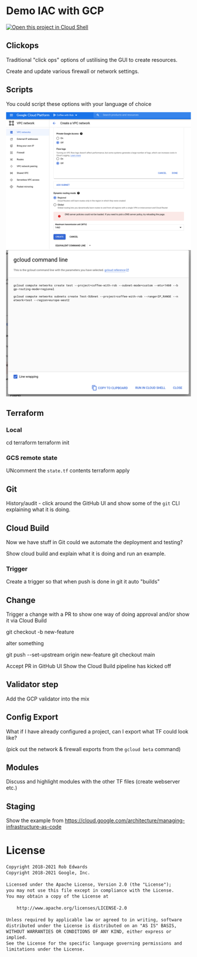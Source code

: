 # Demo IAC with GCP


[![Open this project in Cloud
Shell](http://gstatic.com/cloudssh/images/open-btn.png)](https://console.cloud.google.com/cloudshell/open?git_repo=https://github.com/SapientCoffee/iac-gcp.git)

## Clickops
Traditional "click ops" options of ustilising the GUI to create resources.

Create and update various firewall or network settings.

## Scripts
You could script these options with your language of choice 

![](images/console-clickops.png)
![](images/gcloud-cli-console.png)

## Terraform

### Local
cd terraform
terraform init

### GCS remote state
UNcomment the `state.tf` contents
terraform apply

## Git
History/audit - click around the GitHub UI and show some of the `git` CLI explaining what it is doing.

## Cloud Build
Now we have stuff in Git could we automate the deployment and testing?

Show cloud build and explain what it is doing and run an example.

### Trigger
Create a trigger so that when push is done in git it auto "builds"

## Change
Trigger a change with a PR to show one way of doing approval and/or show it via Cloud Build


git checkout -b new-feature

alter something

git push --set-upstream origin new-feature
git checkout main

Accept PR in GitHub UI
Show the Cloud Build pipeline has kicked off


## Validator step

Add the GCP validator into the mix

## Config Export
What if I have already configured a project, can I export what TF could look like?

(pick out the network & firewall exports from the `gcloud beta` command)

## Modules
Discuss and highlight modules with the other TF files (create webserver etc.)

## Staging
Show the example from https://cloud.google.com/architecture/managing-infrastructure-as-code

# License

```text
Copyright 2018-2021 Rob Edwards
Copyright 2018-2021 Google, Inc.

Licensed under the Apache License, Version 2.0 (the "License");
you may not use this file except in compliance with the License.
You may obtain a copy of the License at

    http://www.apache.org/licenses/LICENSE-2.0

Unless required by applicable law or agreed to in writing, software
distributed under the License is distributed on an "AS IS" BASIS,
WITHOUT WARRANTIES OR CONDITIONS OF ANY KIND, either express or implied.
See the License for the specific language governing permissions and
limitations under the License.
```

[hashicorp-installer]: https://github.com/sethvargo/hashicorp-installer
[terraform]: https://www.terraform.io/
[gcp]: https://cloud.google.com/
[gcpgke]: https://cloud.google.com/kubernetes-engine/
[gcpsr]: https://cloud.google.com/source-repositories
[gcpstorage]: https://cloud.google.com/storage
[gcpb]: https://cloud.google.com/cloud-build
[gcpcs]: https://cloud.google.com/shell
[gcloud]: https://cloud.google.com/sdk
[chrome-incognito]: https://support.google.com/chrome/answer/95464?co=GENIE.Platform%3DDesktop&hl=en

